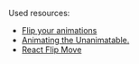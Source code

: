 

Used resources:
  * [Flip your animations](https://aerotwist.com/blog/flip-your-animations/)
  * [Animating the Unanimatable.](https://medium.com/developers-writing/animating-the-unanimatable-1346a5aab3cd)
  * [React Flip Move](https://github.com/joshwcomeau/react-flip-move)
